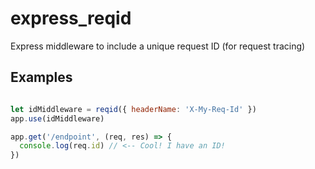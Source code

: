 # express_reqid
Express middleware to include a unique request ID (for request tracing)

## Examples
```javascript

let idMiddleware = reqid({ headerName: 'X-My-Req-Id' })
app.use(idMiddleware)

app.get('/endpoint', (req, res) => {
  console.log(req.id) // <-- Cool! I have an ID!
})

```
